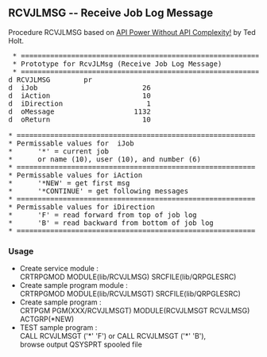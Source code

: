 <h2>RCVJLMSG -- Receive Job Log Message</h2>
<p>
Procedure RCVJLMSG based on <a href = "https://www.mcpressonline.com/programming/apis/api-power-without-api-complexity" >API Power Without API Complexity!</a> by Ted Holt.
</p>

<pre>
 * =========================================================
 * Prototype for RcvJLMsg (Receive Job Log Message)         
 * =========================================================
d RCVJLMSG        pr                                        
d  iJob                         26                          
d  iAction                      10                          
d  iDirection                    1                          
d  oMessage                   1132                          
d  oReturn                      10                          

* =========================================================
* Permissable values for  iJob                             
*      '*' = current job                                   
*      or name (10), user (10), and number (6)             
* =========================================================
* Permissable values for iAction                           
*      '*NEW' = get first msg                              
*      '*CONTINUE' = get following messages                
* =========================================================
* Permissable values for iDirection                        
*      'F' = read forward from top of job log              
*      'B' = read backward from bottom of job log          
* =========================================================
</pre>     

<h3>Usage</h3>
<ul>
<li>Create service module : <br />CRTRPGMOD  MODULE(lib/RCVJLMSG) SRCFILE(lib/QRPGLESRC)</li>
<li>Create sample program module : <br />CRTRPGMOD  MODULE(lib/RCVJLMSGT) SRCFILE(lib/QRPGLESRC)</li>
<li>Create sample program : <br />CRTPGM     PGM(XXX/RCVJLMSGT) MODULE(RCVJLMSGT RCVJLMSG) ACTGRP(*NEW)</li>
<li>TEST sample program : <br />CALL RCVJLMSGT ('*' 'F') or CALL RCVJLMSGT ('*' 'B'),<br /> browse output QSYSPRT spooled file</li>  
</ul>
